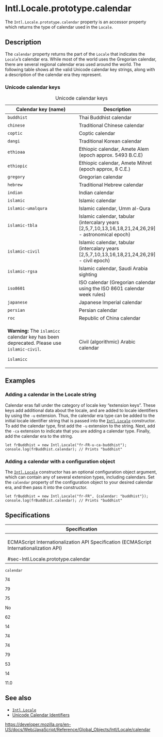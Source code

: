 Intl.Locale.prototype.calendar
==============================

The `Intl.Locale.prototype.calendar` property is an accessor property which returns the type of calendar used in the `Locale`.

Description
-----------

The `calendar` property returns the part of the `Locale` that indicates the `Locale`’s calendar era. While most of the world uses the Gregorian calendar, there are several regional calendar eras used around the world. The following table shows all the valid Unicode calendar key strings, along with a description of the calendar era they represent.

### Unicode calendar keys

<table><caption> Unicode calendar keys </caption><colgroup><col style="width: 50%" /><col style="width: 50%" /></colgroup><thead><tr class="header"><th>Calendar key (name)</th><th>Description</th></tr></thead><tbody><tr class="odd"><td><code>buddhist</code></td><td>Thai Buddhist calendar</td></tr><tr class="even"><td><code>chinese</code></td><td>Traditional Chinese calendar</td></tr><tr class="odd"><td><code>coptic</code></td><td>Coptic calendar</td></tr><tr class="even"><td><code>dangi</code></td><td>Traditional Korean calendar</td></tr><tr class="odd"><td><code>ethioaa</code></td><td>Ethiopic calendar, Amete Alem (epoch approx. 5493 B.C.E)</td></tr><tr class="even"><td><code>ethiopic</code></td><td>Ethiopic calendar, Amete Mihret (epoch approx, 8 C.E.)</td></tr><tr class="odd"><td><code>gregory</code></td><td>Gregorian calendar</td></tr><tr class="even"><td><code>hebrew</code></td><td>Traditional Hebrew calendar</td></tr><tr class="odd"><td><code>indian</code></td><td>Indian calendar</td></tr><tr class="even"><td><code>islamic</code></td><td>Islamic calendar</td></tr><tr class="odd"><td><code>islamic-umalqura</code></td><td>Islamic calendar, Umm al-Qura</td></tr><tr class="even"><td><code>islamic-tbla</code></td><td>Islamic calendar, tabular (intercalary years [2,5,7,10,13,16,18,21,24,26,29] - astronomical epoch)</td></tr><tr class="odd"><td><code>islamic-civil</code></td><td>Islamic calendar, tabular (intercalary years [2,5,7,10,13,16,18,21,24,26,29] - civil epoch)</td></tr><tr class="even"><td><code>islamic-rgsa</code></td><td>Islamic calendar, Saudi Arabia sighting</td></tr><tr class="odd"><td><code>iso8601</code></td><td>ISO calendar (Gregorian calendar using the ISO 8601 calendar week rules)</td></tr><tr class="even"><td><code>japanese</code></td><td>Japanese Imperial calendar</td></tr><tr class="odd"><td><code>persian</code></td><td>Persian calendar</td></tr><tr class="even"><td><code>roc</code></td><td>Republic of China calendar</td></tr><tr class="odd"><td><div class="notecard warning"><p><strong>Warning:</strong> The <code>islamicc</code> calendar key has been deprecated. Please use <code>islamic-civil</code>.</p></div><p><code>islamicc</code></p></td><td>Civil (algorithmic) Arabic calendar</td></tr></tbody></table>

Examples
--------

### Adding a calendar in the Locale string

Calendar eras fall under the category of locale key “extension keys”. These keys add additional data about the locale, and are added to locale identifiers by using the `-u` extension. Thus, the calendar era type can be added to the initial locale identifier string that is passed into the [`Intl.Locale`](locale) constructor. To add the calendar type, first add the `-u` extension to the string. Next, add the `-ca` extension to indicate that you are adding a calendar type. Finally, add the calendar era to the string.

    let frBuddhist = new Intl.Locale("fr-FR-u-ca-buddhist");
    console.log(frBuddhist.calendar); // Prints "buddhist"

### Adding a calendar with a configuration object

The [`Intl.Locale`](locale) constructor has an optional configuration object argument, which can contain any of several extension types, including calendars. Set the `calendar` property of the configuration object to your desired calendar era, and then pass it into the constructor.

    let frBuddhist = new Intl.Locale("fr-FR", {calendar: "buddhist"});
    console.log(frBuddhist.calendar); // Prints "buddhist"

Specifications
--------------

<table><colgroup><col style="width: 100%" /></colgroup><thead><tr class="header"><th>Specification</th></tr></thead><tbody><tr class="odd"><td><p>ECMAScript Internationalization API Specification (ECMAScript Internationalization API)<br />
</p><span class="small">#sec-Intl.Locale.prototype.calendar</span></td></tr></tbody></table>

`calendar`

74

79

75

No

62

14

74

74

79

53

14

11.0

See also
--------

-   [`Intl.Locale`](../locale)
-   [Unicode Calendar Identifiers](https://www.unicode.org/reports/tr35/#UnicodeCalendarIdentifier)

<a href="https://developer.mozilla.org/en-US/docs/Web/JavaScript/Reference/Global_Objects/Intl/Locale/calendar" class="_attribution-link">https://developer.mozilla.org/en-US/docs/Web/JavaScript/Reference/Global_Objects/Intl/Locale/calendar</a>
